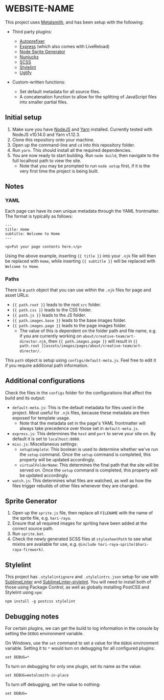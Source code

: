 # WEBSITE-NAME

This project uses [Metalsmith](http://metalsmith.io), and has been setup with the following:

- Third party plugins:
    - [Autoprefixer](https://github.com/postcss/autoprefixer)
    - [Express](https://github.com/chiefy/metalsmith-express) (which also comes with LiveReload)
    - [Node Sprite Generator](https://github.com/selaux/node-sprite-generator/)
    - [Nunjucks](https://mozilla.github.io/nunjucks/)
    - [SCSS](http://sass-lang.com/)
    - [Stylelint](https://stylelint.io/)
    - [Uglify](https://github.com/ksmithut/metalsmith-uglify)

- Custom-written functions:
    - Set default metadata for all source files.
    - A concatenation function to allow for the splitting of JavaScript files into smaller partial files.

## Initial setup

1. Make sure you have [NodeJS](http://nodejs.org) and [Yarn](http://yarnpkg.com/) installed. Currently tested with NodeJS v10.14.0 and Yarn v1.12.3.
2. Clone this repository onto your machine.
3. Open up the command-line and `cd` into this repository folder.
4. Run `yarn`. This should install all the required dependencies.
5. You are now ready to start building. Run `node build`, then navigate to the full localhost path to view the site.
    - Note that you may be prompted to run `node setup` first, if it is the very first time the project is being built.

## Notes

### YAML

Each page can have its own unique metadata through the YAML frontmatter. The format is typically as follows:

```
---
title: Home
subtitle: Welcome to Home
---

<p>Put your page contents here.</p>
```

Using the above example, inserting `{{ title }}` into your `.njk` file will then be replaced with `Home`, while inserting `{{ subtitle }}` will be replaced with `Welcome to Home`.

### Paths

There is a `path` object that you can use within the `.njk` files for page and asset URLs:

- `{{ path.root }}` leads to the root `src` folder.
- `{{ path.css }}` leads to the CSS folder.
- `{{ path.js }}` leads to the JS folder.
- `{{ path.images.base }}` leads to the base images folder.
- `{{ path.images.page }}` leads to the page images folder.
    - The value of this is dependent on the folder path and file name, e.g. if you are currently working on `about/creative-team/art-director.njk`, then `{{ path.images.page }}` will result in `{{ path.root }}assets/images/pages/about/creative-team/art-director/`.

This `path` object is setup using `configs/default-meta.js`. Feel free to edit it if you require additional path information.

## Additional configurations

Check the files in the `configs` folder for the configurations that affect the build and its output:

- `default-meta.js`: This is the default metadata for files used in the project. Most useful for `.njk` files, because these metadata are then exposed for template usage.
    - Note that the metadata set in the page's YAML frontmatter will always take precedence over those set in `default-meta.js`.
- `express.js`: This determines the `host` and `port` to serve your site on. By default it is set to `localhost:8080`.
- `misc.js`: Miscellaneous settings:
    - `setupComplete`: This boolean is used to determine whether we've run the `setup` command. Once the `setup` command is completed, this property will be updated accordingly.
    - `virtualFolderName`: This determines the final path that the site will be served on. Once the `setup` command is completed, this property will be updated accordingly.
- `watch.js`: This determines what files are watched, as well as how the files trigger rebuilds of other files whenever they are changed.

## Sprite Generator

1. Open up the `sprite.js` file, then replace all `FILENAME` with the name of the sprite file, e.g. `hari-raya`.
2. Ensure that all required images for spriting have been added at the correct source path.
3. Run `sprite.bat`.
4. Check the newly generated SCSS files at `stylesheetPath` to see what mixins are available for use, e.g. `@include hari-raya-sprite($hari-raya-firework)`.

## Stylelint

This project has `.stylelintignore` and `.stylelintrc.json` setup for use with [SublimeLinter](https://github.com/SublimeLinter/SublimeLinter) and [SublimeLinter-stylelint](https://github.com/SublimeLinter/SublimeLinter-stylelint). You will need to install both of those using Package Control, as well as globally installing PostCSS and Stylelint using `npm`:

```
npm install -g postcss stylelint
```

## Debugging notes

For certain plugins, we can get the build to log information in the console by setting the `DEBUG` environment variable.

On Windows, use the `set` command to set a value for the `DEBUG` environment variable. Setting it to `*` would turn on debugging for all configured plugins:

    set DEBUG=*

To turn on debugging for only one plugin, set its name as the value:

    set DEBUG=metalsmith-in-place

To turn off debugging, set the value to nothing:

    set DEBUG=